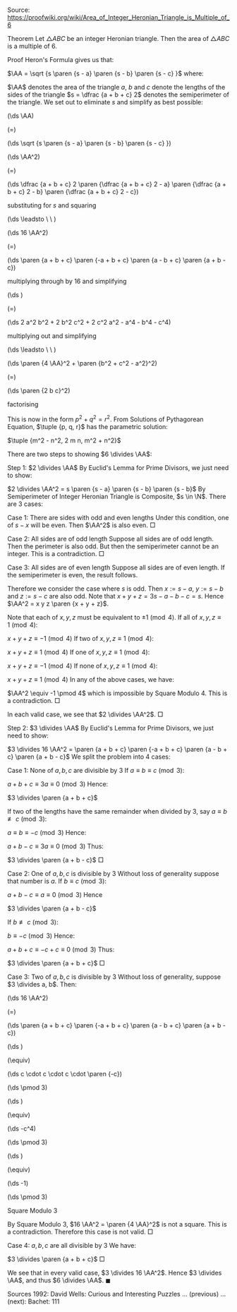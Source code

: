 # 

Source: https://proofwiki.org/wiki/Area_of_Integer_Heronian_Triangle_is_Multiple_of_6



Theorem
Let $\triangle {ABC}$ be an integer Heronian triangle.
Then the area of $\triangle {ABC}$ is a multiple of $6$.


Proof
Heron's Formula gives us that:

$\AA = \sqrt {s \paren {s - a} \paren {s - b} \paren {s - c} }$
where:

$\AA$ denotes the area of the triangle
$a$, $b$ and $c$ denote the lengths of the sides of the triangle
$s = \dfrac {a + b + c} 2$ denotes the semiperimeter of the triangle.
We set out to eliminate $s$ and simplify as best possible:














\(\ds \AA\)

\(=\)







\(\ds \sqrt {s \paren {s - a} \paren {s - b} \paren {s - c} }\)




















\(\ds \AA^2\)

\(=\)







\(\ds \dfrac {a + b + c} 2 \paren {\dfrac {a + b + c} 2 - a} \paren {\dfrac {a + b + c} 2 - b} \paren {\dfrac {a + b + c} 2 - c}\)





substituting for $s$ and squaring








\(\ds \leadsto \ \ \)





\(\ds 16 \AA^2\)

\(=\)







\(\ds \paren {a + b + c} \paren {-a + b + c} \paren {a - b + c} \paren {a + b - c}\)





multiplying through by $16$ and simplifying














\(\ds \)

\(=\)







\(\ds 2 a^2 b^2 + 2 b^2 c^2 + 2 c^2 a^2 - a^4 - b^4 - c^4\)





multiplying out and simplifying








\(\ds \leadsto \ \ \)





\(\ds \paren {4 \AA}^2 + \paren {b^2 + c^2 - a^2}^2\)

\(=\)







\(\ds \paren {2 b c}^2\)





factorising



This is now in the form $p^2 + q^2 = r^2$.
From Solutions of Pythagorean Equation, $\tuple {p, q, r}$ has the parametric solution:

$\tuple {m^2 - n^2, 2 m n, m^2 + n^2}$

There are two steps to showing $6 \divides \AA$:


Step $1$: $2 \divides \AA$
By Euclid's Lemma for Prime Divisors, we just need to show:

$2 \divides \AA^2 = s \paren {s - a} \paren {s - b} \paren {s - b}$
By Semiperimeter of Integer Heronian Triangle is Composite, $s \in \N$.
There are $3$ cases:


Case $1$: There are sides with odd and even lengths
Under this condition, one of $s - x$ will be even.
Then $\AA^2$ is also even.
$\Box$


Case $2$: All sides are of odd length
Suppose all sides are of odd length.
Then the perimeter is also odd.
But then the semiperimeter cannot be an integer.
This is a contradiction.
$\Box$


Case $3$: All sides are of even length
Suppose all sides are of even length.
If the semiperimeter is even, the result follows.

Therefore we consider the case where $s$ is odd.
Then $x := s - a$, $y := s - b$ and $z := s - c$ are also odd.
Note that $x + y + z = 3 s - a - b - c = s$.
Hence $\AA^2 = x y z \paren {x + y + z}$.

Note that each of $x, y, z$ must be equivalent to $\pm 1 \pmod 4$.
If all of $x, y, z \equiv 1 \pmod 4$:

$x + y + z \equiv -1 \pmod 4$
If two of $x, y, z \equiv 1 \pmod 4$:

$x + y + z \equiv 1 \pmod 4$
If one of $x, y, z \equiv 1 \pmod 4$:

$x + y + z \equiv -1 \pmod 4$
If none of $x, y, z \equiv 1 \pmod 4$:

$x + y + z \equiv 1 \pmod 4$
In any of the above cases, we have:

$\AA^2 \equiv -1 \pmod 4$
which is impossible by Square Modulo 4.
This is a contradiction.
$\Box$

In each valid case, we see that $2 \divides \AA^2$.
$\Box$


Step $2$: $3 \divides \AA$
By Euclid's Lemma for Prime Divisors, we just need to show:

$3 \divides 16 \AA^2 = \paren {a + b + c} \paren {-a + b + c} \paren {a - b + c} \paren {a + b - c}$
We split the problem into $4$ cases:


Case $1$: None of $a, b, c$ are divisible by $3$
If $a \equiv b \equiv c \pmod 3$:

$a + b + c \equiv 3 a \equiv 0 \pmod 3$
Hence:

$3 \divides \paren {a + b + c}$

If two of the lengths have the same remainder when divided by $3$, say $a \equiv b \not \equiv c \pmod 3$:

$a \equiv b \equiv -c \pmod 3$
Hence:

$a + b - c \equiv 3 a \equiv 0 \pmod 3$
Thus:

$3 \divides \paren {a + b - c}$
$\Box$


Case $2$: One of $a, b, c$ is divisible by $3$
Without loss of generality suppose that number is $a$.
If $b \equiv c \pmod 3$:

$a + b - c \equiv a \equiv 0 \pmod 3$
Hence

$3 \divides \paren {a + b - c}$

If $b \not \equiv c \pmod 3$:

$b \equiv -c \pmod 3$
Hence:

$a + b + c \equiv -c + c \equiv 0 \pmod 3$
Thus:

$3 \divides \paren {a + b + c}$
$\Box$


Case $3$: Two of $a, b, c$ is divisible by $3$
Without loss of generality, suppose $3 \divides a, b$.
Then:














\(\ds 16 \AA^2\)

\(=\)







\(\ds \paren {a + b + c} \paren {-a + b + c} \paren {a - b + c} \paren {a + b - c}\)




















\(\ds \)

\(\equiv\)







\(\ds c \cdot c \cdot c \cdot \paren {-c}\)

\(\ds \pmod 3\)


















\(\ds \)

\(\equiv\)







\(\ds -c^4\)

\(\ds \pmod 3\)


















\(\ds \)

\(\equiv\)







\(\ds -1\)

\(\ds \pmod 3\)



Square Modulo 3



By Square Modulo 3, $16 \AA^2 = \paren {4 \AA}^2$ is not a square.
This is a contradiction.
Therefore this case is not valid.
$\Box$


Case $4$:  $a, b, c$ are all divisible by $3$
We have:

$3 \divides \paren {a + b + c}$
$\Box$

We see that in every valid case, $3 \divides 16 \AA^2$.
Hence $3 \divides \AA$, and thus $6 \divides \AA$.
$\blacksquare$


Sources
1992: David Wells: Curious and Interesting Puzzles ... (previous) ... (next): Bachet: $111$




